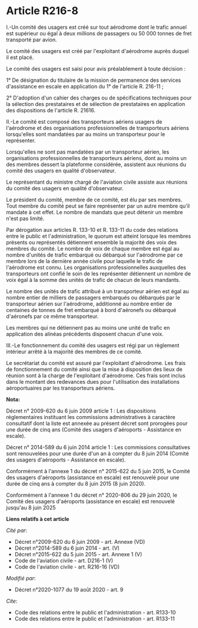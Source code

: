 # Article R216-8

I.-Un comité des usagers est créé sur tout aérodrome dont le trafic annuel est supérieur ou égal à deux millions de passagers
ou 50 000 tonnes de fret transporté par avion.

Le comité des usagers est créé par l'exploitant d'aérodrome auprès duquel il est placé.

Le comité des usagers est saisi pour avis préalablement à toute décision :

1° De désignation du titulaire de la mission de permanence des services d'assistance en escale en application du 1° de
l'article R. 216-11 ;

2° D'adoption d'un cahier des charges ou de spécifications techniques pour la sélection des prestataires et de sélection de
prestataires en application des dispositions de l'article R. 21616.

II.-Le comité est composé des transporteurs aériens usagers de l'aérodrome et des organisations professionnelles de
transporteurs aériens lorsqu'elles sont mandatées par au moins un transporteur pour le représenter.

Lorsqu'elles ne sont pas mandatées par un transporteur aérien, les organisations professionnelles de transporteurs aériens,
dont au moins un des membres dessert la plateforme considérée, assistent aux réunions du comité des usagers en qualité
d'observateur.

Le représentant du ministre chargé de l'aviation civile assiste aux réunions du comité des usagers en qualité d'observateur.

Le président du comité, membre de ce comité, est élu par ses membres. Tout membre du comité peut se faire représenter par un
autre membre qu'il mandate à cet effet. Le nombre de mandats que peut détenir un membre n'est pas limité.

Par dérogation aux articles R. 133-10 et R. 133-11 du code des relations entre le public et l'administration, le quorum est
atteint lorsque les membres présents ou représentés détiennent ensemble la majorité des voix des membres du comité. Le nombre
de voix de chaque membre est égal au nombre d'unités de trafic embarqué ou débarqué sur l'aérodrome par ce membre lors de la
dernière année civile pour laquelle le trafic de l'aérodrome est connu. Les organisations professionnelles auxquelles des
transporteurs ont confié le soin de les représenter détiennent un nombre de voix égal à la somme des unités de trafic de
chacun de leurs mandants.

Le nombre des unités de trafic attribué à un transporteur aérien est égal au nombre entier de milliers de passagers embarqués
ou débarqués par le transporteur aérien sur l'aérodrome, additionné au nombre entier de centaines de tonnes de fret embarqué
à bord d'aéronefs ou débarqué d'aéronefs par ce même transporteur.

Les membres qui ne détiennent pas au moins une unité de trafic en application des alinéas précédents disposent chacun d'une
voix.

III.-Le fonctionnement du comité des usagers est régi par un règlement intérieur arrêté à la majorité des membres de ce
comité.

Le secrétariat du comité est assuré par l'exploitant d'aérodrome. Les frais de fonctionnement du comité ainsi que la mise à
disposition des lieux de réunion sont à la charge de l'exploitant d'aérodrome. Ces frais sont inclus dans le montant des
redevances dues pour l'utilisation des installations aéroportuaires par les transporteurs aériens.

**Nota:**

Décret n° 2009-620 du 6 juin 2009 article 1 : Les dispositions réglementaires instituant les commissions administratives à
caractère consultatif dont la liste est annexée au présent décret sont prorogées pour une durée de cinq ans (Comité des
usagers d'aéroports - Assistance en escale).

Décret n° 2014-589 du 6 juin 2014 article 1 : Les commissions consultatives sont renouvelées pour une durée d'un an à compter
du 8 juin 2014 (Comité des usagers d'aéroports - Assistance en escale).

Conformément à l'annexe 1 du décret n° 2015-622 du 5 juin 2015, le Comité des usagers d'aéroports (assistance en escale) est
renouvelé pour une durée de cinq ans à compter du 8 juin 2015 (8 juin 2020).

Conformément à l'annexe 1 du décret n° 2020-806 du 29 juin 2020, le Comité des usagers d'aéroports (assistance en escale) est
renouvelé jusqu'au 8 juin 2025

**Liens relatifs à cet article**

_Cité par_:

  - Décret n°2009-620 du 6 juin 2009 - art. Annexe (VD)
  - Décret n°2014-589 du 6 juin 2014 - art. (V)
  - Décret n°2015-622 du 5 juin 2015 - art. Annexe 1 (V)
  - Code de l'aviation civile - art. D216-1 (V)
  - Code de l'aviation civile - art. R216-16 (VD)

_Modifié par_:

  - Décret n°2020-1077 du 19 août 2020 - art. 9

_Cite_:

  - Code des relations entre le public et l'administration - art. R133-10
  - Code des relations entre le public et l'administration - art. R133-11
